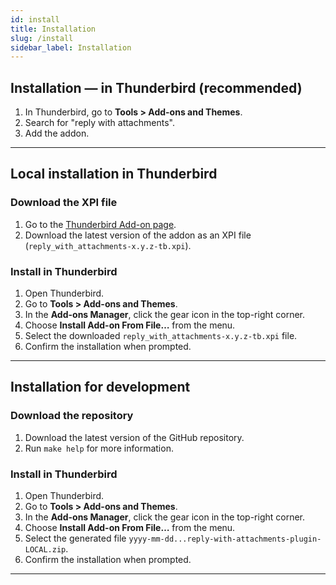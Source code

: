 ```yaml
---
id: install
title: Installation
slug: /install
sidebar_label: Installation
---
```


## Installation — in Thunderbird (recommended)

1. In Thunderbird, go to **Tools > Add-ons and Themes**.
2. Search for "reply with attachments".
3. Add the addon.

---

## Local installation in Thunderbird

### Download the XPI file

1. Go to the [Thunderbird Add-on page](https://addons.thunderbird.net/en-US/thunderbird/search/?q=reply%20with%20attachments).
2. Download the latest version of the addon as an XPI file (`reply_with_attachments-x.y.z-tb.xpi`).

### Install in Thunderbird

1. Open Thunderbird.
2. Go to **Tools > Add-ons and Themes**.
3. In the **Add-ons Manager**, click the gear icon in the top-right corner.
4. Choose **Install Add-on From File…** from the menu.
5. Select the downloaded `reply_with_attachments-x.y.z-tb.xpi` file.
6. Confirm the installation when prompted.

---

## Installation for development

### Download the repository

1. Download the latest version of the GitHub repository.
2. Run `make help` for more information.

### Install in Thunderbird

1. Open Thunderbird.
2. Go to **Tools > Add-ons and Themes**.
3. In the **Add-ons Manager**, click the gear icon in the top-right corner.
4. Choose **Install Add-on From File…** from the menu.
5. Select the generated file `yyyy-mm-dd...reply-with-attachments-plugin-LOCAL.zip`.
6. Confirm the installation when prompted.

---

